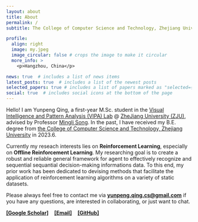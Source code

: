 ```yaml
---
layout: about
title: About
permalink: /
subtitle: The College of Computer Science and Technology, Zhejiang University

profile:
  align: right
  image: my.jpeg
  image_circular: false # crops the image to make it circular
  more_info: >
    <p>Hangzhou, China</p>

news: true  # includes a list of news items
latest_posts: true  # includes a list of the newest posts
selected_papers: true # includes a list of papers marked as "selected={true}"
social: true  # includes social icons at the bottom of the page
---
```


Hello! I am Yunpeng Qing, a first-year M.Sc. student in the [Visual Intelligence and Pattern Analysis (VIPA) Lab](https://www.zju.edu.cn/english/) @ [ZheJiang University (ZJU)](https://www.zju.edu.cn/english/), advised by Professor [Mingli Song](https://person.zju.edu.cn/en/msong). In the past, I have received my B.E. degree from [the College of Computer Science and Technology, Zhejiang University](http://www.en.cs.zju.edu.cn/) in 2023.6.

Currently my reseach interests lies on **Reinforcement Learning**, especially on **Offline Reinforcement Learning**. My researching goal is to create a robust and reliable general framework for agent to effectively recognize and sequential sequantial decision-making informations data. To this end, my prior work has been dedicated to devising methods that facilitate the application of reinforcement learning algorithms on a variety of static datasets.  

Please always feel free to contact me via [**yunpeng.qing.cs@gmail.com**](mailto:yunpeng.qing.cs@gmail.com) if you have any questions, are interested in collaborating, or just want to chat.

 <i class="ai ai-google-scholar"></i> [**[Google Scholar]**](https://scholar.google.com/citations?user=-RvDl44AAAAJ&hl=zh-CN) &nbsp;&nbsp; <i class="fa fa-envelope"></i> [**[Email]**](mailto:yunpeng.qing.cs@gmail.com) &nbsp;&nbsp; <i class="fa fa-github"></i> [**[GitHub]**](https://github.com/Plankson) &nbsp;&nbsp; 